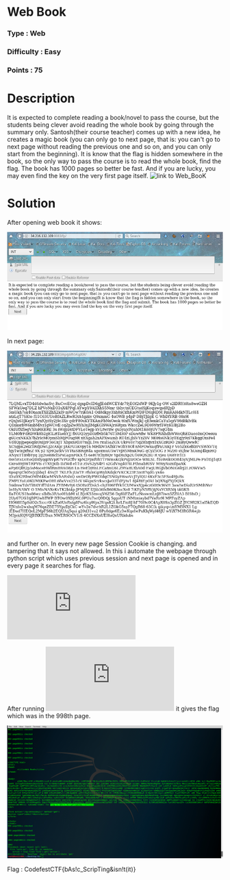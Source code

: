 # Web Book
### Type : Web
### Difficulty : Easy
### Points : 75

# Description
It is expected to complete reading a book/novel to pass the course, but the students being clever avoid reading the whole book by going through the summary only.
Santosh(their course teacher) comes up with a new idea, he creates a magic book (you can only go to next page, that is: you can't go to next page without reading the previous one and so on, and you can only start from the beginning).
It is know that the flag is hidden somewhere in the book, so the only way to pass the course is to read the whole book, find the flag. The book has 1000 pages so better be fast. And if you are lucky, you may even find the key on the very first page itself.
![link to Web_BooK](http://34.216.132.109:8083/fp/)

# Solution
After opening web book it shows:

![alt text](https://github.com/Mk-ism/Codefest-18-CTF-Writeups/blob/master/Web%20Book/page1.jpg)

In next page:

![alt text](https://github.com/Mk-ism/Codefest-18-CTF-Writeups/blob/master/Web%20Book/page2.jpg)

and further on.
In every new page Session Cookie is changing. and tampering that it says not allowed.
In this i automate the webpage through python script which uses previous session and next page is opened and in every page it searches for flag. 

![Script](https://github.com/Mk-ism/Codefest-18-CTF-Writeups/blob/master/Web%20Book/auto.py)

After running ![Script](https://github.com/Mk-ism/Codefest-18-CTF-Writeups/blob/master/Web%20Book/auto.py) it gives the flag which was in the 998th page.

![alt text](https://github.com/Mk-ism/Codefest-18-CTF-Writeups/blob/master/Web%20Book/webflag.jpg)

Flag : CodefestCTF{bAs!c_ScripTing&isn!t(it)}